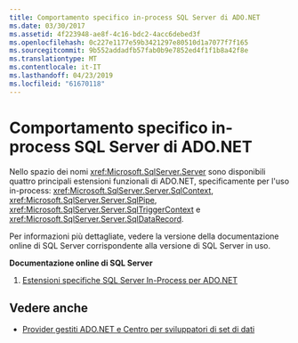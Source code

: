 ```yaml
---
title: Comportamento specifico in-process SQL Server di ADO.NET
ms.date: 03/30/2017
ms.assetid: 4f223948-ae8f-4c16-bdc2-4acc6debed3f
ms.openlocfilehash: 0c227e1177e59b3421297e80510d1a7077f7f165
ms.sourcegitcommit: 9b552addadfb57fab0b9e7852ed4f1f1b8a42f8e
ms.translationtype: MT
ms.contentlocale: it-IT
ms.lasthandoff: 04/23/2019
ms.locfileid: "61670118"
---
```

# <a name="sql-server-in-process-specific-behavior-of-adonet"></a>Comportamento specifico in-process SQL Server di ADO.NET
Nello spazio dei nomi <xref:Microsoft.SqlServer.Server> sono disponibili quattro principali estensioni funzionali di ADO.NET, specificamente per l'uso in-process: <xref:Microsoft.SqlServer.Server.SqlContext>, <xref:Microsoft.SqlServer.Server.SqlPipe>, <xref:Microsoft.SqlServer.Server.SqlTriggerContext> e <xref:Microsoft.SqlServer.Server.SqlDataRecord>.  
  
 Per informazioni più dettagliate, vedere la versione della documentazione online di SQL Server corrispondente alla versione di SQL Server in uso.  
  
 **Documentazione online di SQL Server**  
  
1. [Estensioni specifiche SQL Server In-Process per ADO.NET](https://go.microsoft.com/fwlink/?LinkId=115403)  
  
## <a name="see-also"></a>Vedere anche

- [Provider gestiti ADO.NET e Centro per sviluppatori di set di dati](https://go.microsoft.com/fwlink/?LinkId=217917)
